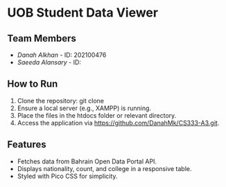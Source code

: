 # UOB Student Data Viewer

## Team Members
- *Danah Alkhan* - ID: 202100476
- *Saeeda Alansary* - ID: 

## How to Run
1. Clone the repository: git clone <repo-link>
2. Ensure a local server (e.g., XAMPP) is running.
3. Place the files in the htdocs folder or relevant directory.
4. Access the application via https://github.com/DanahMk/CS333-A3.git.

## Features
- Fetches data from Bahrain Open Data Portal API.
- Displays nationality, count, and college in a responsive table.
- Styled with Pico CSS for simplicity.

